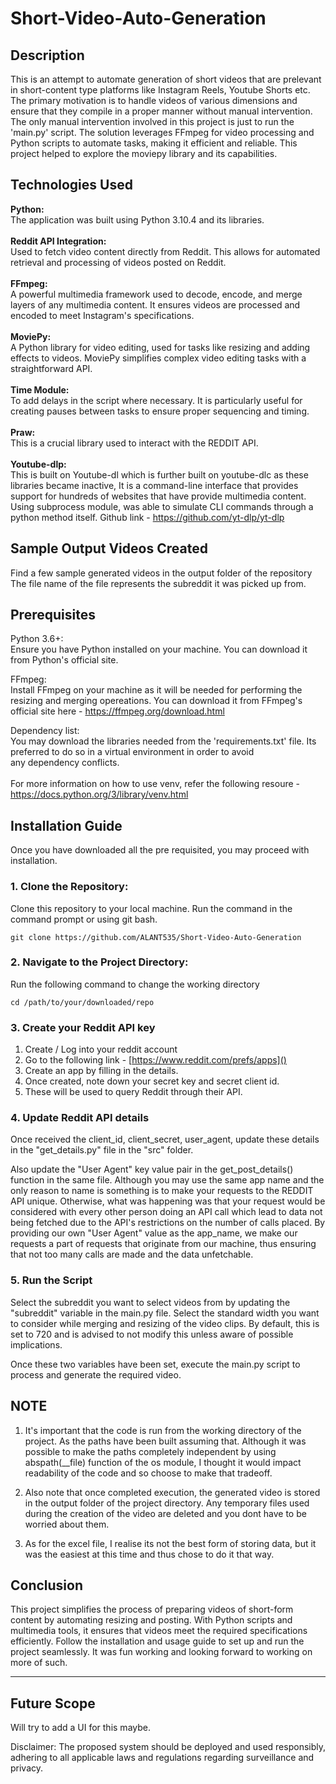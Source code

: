 # Short-Video-Auto-Generation

## Description

This is an attempt to automate generation of short videos that are prelevant in short-content type platforms like Instagram Reels, Youtube Shorts etc. The primary motivation is to handle videos of various dimensions and ensure that they compile in a proper manner without manual intervention. The only manual intervention involved in this project is just to run the 'main.py' script. The solution leverages FFmpeg for video processing and Python scripts to automate tasks, making it efficient and reliable. This project helped to explore the moviepy library and its capabilities.

## Technologies Used

   **Python:** <br>
    The application was built using Python 3.10.4 and its libraries.
<br>    
   **Reddit API Integration:** <br>
    Used to fetch video content directly from Reddit. This allows for automated retrieval and processing of videos posted on Reddit.
<br>    
   **FFmpeg:** <br>
    A powerful multimedia framework used to decode, encode, and merge layers of any multimedia content. It ensures videos are processed and encoded to meet Instagram's specifications.
 <br>   
   **MoviePy:** <br>
    A Python library for video editing, used for tasks like resizing and adding effects to videos. MoviePy simplifies complex video editing tasks with a straightforward API.
<br>    
   **Time Module:** <br>
    To add delays in the script where necessary. It is particularly useful for creating pauses between tasks to ensure proper sequencing and timing. <br>
<br>
   **Praw:** <br>
    This is a crucial library used to interact with the REDDIT API. <br>
<br>
   **Youtube-dlp:** <br>
    This is built on Youtube-dl which is further built on youtube-dlc as these libraries became inactive, It is a command-line interface that provides
    support for hundreds of websites that have provide multimedia content. Using subprocess module, was able to simulate CLI commands through a python method itself.
    Github link - https://github.com/yt-dlp/yt-dlp


## Sample Output Videos Created

Find a few sample generated videos in the output folder of the repository
The file name of the file represents the subreddit it was picked up from.


## Prerequisites

  Python 3.6+: <br>
    Ensure you have Python installed on your machine. You can download it from Python's official site.
    
  FFmpeg: <br>
    Install FFmpeg on your machine as it will be needed for performing the resizing and merging opereations. 
    You can download it from FFmpeg's official site here - https://ffmpeg.org/download.html
    
  Dependency list: <br>
    You may download the libraries needed from the 'requirements.txt' file. Its preferred to do so in a virtual environment in order to avoid<br> 
    any dependency conflicts. <br> <br>
    For more information on how to use venv, refer the following resoure - https://docs.python.org/3/library/venv.html


## Installation Guide

Once you have downloaded all the pre requisited, you may proceed with installation.

### 1. Clone the Repository: <br>
Clone this repository to your local machine. Run the command in the command prompt or using git bash.

```
git clone https://github.com/ALANT535/Short-Video-Auto-Generation
```

### 2. Navigate to the Project Directory:

Run the following command to change the working directory
```
cd /path/to/your/downloaded/repo
```

### 3. Create your Reddit API key

1. Create / Log into your reddit account
2. Go to the following link - [https://www.reddit.com/prefs/apps]()
3. Create an app by filling in the details.
4. Once created, note down your secret key and secret client id.
5. These will be used to query Reddit through their API.


### 4. Update Reddit API details

Once received the client_id, client_secret, user_agent, update these details in the "get_details.py" file in the "src" folder.

Also update the "User Agent" key value pair in the get_post_details() function in the same file. Although you may use the same app name and the only reason to name is something is to make your requests to the REDDIT API unique. Otherwise, what was happening was that your request would be considered with every other person doing an API call which lead to data not being fetched due to the API's restrictions on the number of calls placed. By providing our own "User Agent" value as the app_name, we make our requests a part of requests that originate from our machine, thus ensuring that not too many calls are made and the data unfetchable.


### 5. Run the Script

Select the subreddit you want to select videos from by updating the "subreddit" variable in the main.py file.
Select the standard width you want to consider while merging and resizing of the video clips. By default, this is set to 720 and is advised to not modify this unless aware of possible implications.

Once these two variables have been set, execute the main.py script to process and generate the required video.

## NOTE

1. It's important that the code is run from the working directory of the project. As the paths have been built assuming that. Although it was possible to make the paths completely independent by using abspath(__file) function of the os module, I thought it would impact readability of the code and so choose to make that tradeoff.

2. Also note that once completed execution, the generated video is stored in the output folder of the project directory. Any temporary files used during the creation of the video are deleted and you dont have to be worried about them.

3. As for the excel file, I realise its not the best form of storing data, but it was the easiest at this time and thus chose to do it that way.

## Conclusion
This project simplifies the process of preparing videos of short-form content by automating resizing and posting. With Python scripts and multimedia tools, it ensures that videos meet the required specifications efficiently. Follow the installation and usage guide to set up and run the project seamlessly. It was fun working and looking forward to working on more of such.

***

## Future Scope
Will try to add a UI for this maybe.

Disclaimer: The proposed system should be deployed and used responsibly, adhering to all applicable laws and regulations regarding surveillance and privacy.
